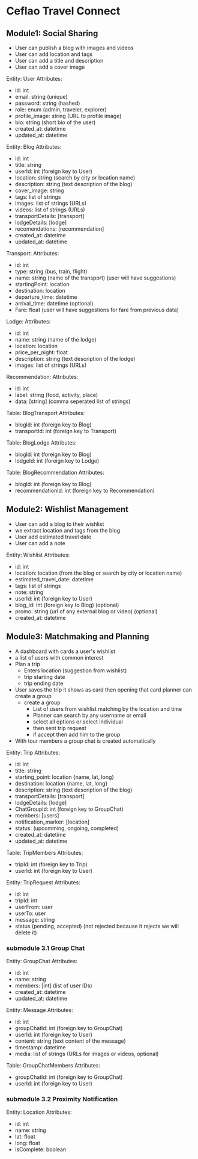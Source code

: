 # Ceflao Travel Connect

## Module1: Social Sharing

- User can publish a blog with images and videos
- User can add location and tags
- User can add a title and description
- User can add a cover image

Entity: User
Attributes:
  - id: int
  - email: string (unique)
  - password: string (hashed)
  - role: enum (admin, traveler, explorer)
  - profile_image: string (URL to profile image)
  - bio: string (short bio of the user)
  - created_at: datetime
  - updated_at: datetime

Entity: Blog
Attributes:
  - id: int
  - title: string
  - userId: int (foreign key to User)
  - location: string (search by city or location name)
  - description: string (text description of the blog)
  - cover_image: string
  - tags: list of strings
  - images: list of strings (URLs)
  - videos: list of strings (URLs)
  - transportDetails: [transport]
  - lodgeDetails: [lodge]
  - recomendations: [recommendation]
  - created_at: datetime
  - updated_at: datetime


Transport:
Attributes:
  - id: int
  - type: string (bus, train, flight)
  - name: string (name of the transport)  (user will have suggestions)
  - startingPoint: location
  - destination: location
  - departure_time: datetime
  - arrival_time: datetime (optional)
  - Fare: float  (user will have suggestions for fare from previous data)

Lodge:
Attributes:
  - id: int
  - name: string (name of the lodge)
  - location: location
  - price_per_night: float
  - description: string (text description of the lodge)
  - images: list of strings (URLs)

Recommendation:
Attributes:
  - id: int
  - label: string (food, activity, place)
  - data: [string] (comma seperated list of strings)

Table: BlogTransport
Attributes:
  - blogId: int (foreign key to Blog)
  - transportId: int (foreign key to Transport)

Table: BlogLodge
Attributes:
  - blogId: int (foreign key to Blog)
  - lodgeId: int (foreign key to Lodge)

Table: BlogRecommendation
Attributes:
  - blogId: int (foreign key to Blog)
  - recommendationId: int (foreign key to Recommendation)

## Module2:  Wishlist Management
- User can add a blog to their wishlist
- we extract location and tags from the blog
- User add estimated travel date
- User can add a note

Entity: Wishlist
Attributes:
  - id: int
  - location: location (from the blog or search by city or location name)
  - estimated_travel_date: datetime
  - tags: list of strings
  - note: string
  - userId: int (foreign key to User)
  - blog_id: int (foreign key to Blog) (optional)
  - promo: string (url of any external blog or video) (optional)
  - created_at: datetime

## Module3:  Matchmaking and Planning
- A dashboard with cards a user's wishlist
- a list of users with common interest
- Plan a trip 
  - Enters location (suggestion from wishlist)
  - trip starting date
  - trip ending date
- User saves the trip it shows as card then opening that card planner can create a group
  - create a group
    - List of users from wishlist matching by the location and time
    - Planner can search by any username or email
    - select all options or select individual
    - then sent trip request
    - if accept then add him to the group
- With tour members a group chat is created automatically

Entity: Trip
Attributes:
  - id: int
  - title: string
  - starting_point: location {name, lat, long}
  - destination: location {name, lat, long}
  - description: string (text description of the blog)
  - transportDetails: [transport]
  - lodgeDetails: [lodge]
  - ChatGroupId: int (foreign key to GroupChat)
  - members: [users]
  - notification_marker: [location]
  - status: (upcomming, ongoing, completed)
  - created_at: datetime
  - updated_at: datetime


Table: TripMembers
Attributes:
  - tripId: int (foreign key to Trip)
  - userId: int (foreign key to User)

Entity: TripRequest
Attributes:
  - id: int
  - tripId: int
  - userFrom: user
  - userTo: user
  - message: string
  - status (pending, accepted) (not rejected because it rejects we will delete it)


### submodule 3.1 Group Chat
Entity: GroupChat
Attributes:
  - id: int
  - name: string
  - members: [int] (list of user IDs)
  - created_at: datetime
  - updated_at: datetime

Entity: Message
Attributes:
  - id: int
  - groupChatId: int (foreign key to GroupChat)
  - userId: int (foreign key to User)
  - content: string (text content of the message)
  - timestamp: datetime
  - media: list of strings (URLs for images or videos, optional)

Table: GroupChatMembers
Attributes:
  - groupChatId: int (foreign key to GroupChat)
  - userId: int (foreign key to User)

### submodule 3.2 Proximity Notification
Entity: Location
Attributes:
  - id: int
  - name: string
  - lat: float
  - long: float
  - isComplete: boolean



